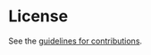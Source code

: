 # License

See the
[guidelines for contributions](https://github.com/CIRALabs/high-assurance-did-web/blob//CONTRIBUTING.md).
